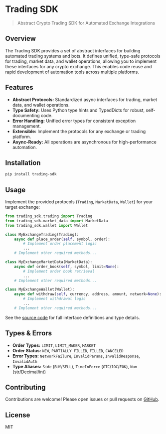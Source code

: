 # Trading SDK

> Abstract Crypto Trading SDK for Automated Exchange Integrations

## Overview

The Trading SDK provides a set of abstract interfaces for building automated trading systems and bots. It defines unified, type-safe protocols for trading, market data, and wallet operations, allowing you to implement these interfaces for any crypto exchange. This enables code reuse and rapid development of automation tools across multiple platforms.

## Features

- **Abstract Protocols:** Standardized async interfaces for trading, market data, and wallet operations.
- **Type Safety:** Uses Python type hints and TypedDicts for robust, self-documenting code.
- **Error Handling:** Unified error types for consistent exception management.
- **Extensible:** Implement the protocols for any exchange or trading platform.
- **Async-Ready:** All operations are asynchronous for high-performance automation.

## Installation

```bash
pip install trading-sdk
```

## Usage

Implement the provided protocols (`Trading`, `MarketData`, `Wallet`) for your target exchange:

```python
from trading_sdk.trading import Trading
from trading_sdk.market_data import MarketData
from trading_sdk.wallet import Wallet

class MyExchangeTrading(Trading):
    async def place_order(self, symbol, order):
        # Implement order placement logic
        ...
    # Implement other required methods...

class MyExchangeMarketData(MarketData):
    async def order_book(self, symbol, limit=None):
        # Implement order book retrieval
        ...
    # Implement other required methods...

class MyExchangeWallet(Wallet):
    async def withdraw(self, currency, address, amount, network=None):
        # Implement withdrawal logic
        ...
    # Implement other required methods...
```

See the [source code](src/trading_sdk/) for full interface definitions and type details.

## Types & Errors

- **Order Types:** `LIMIT`, `LIMIT_MAKER`, `MARKET`
- **Order Status:** `NEW`, `PARTIALLY_FILLED`, `FILLED`, `CANCELED`
- **Error Types:** `NetworkFailure`, `InvalidParams`, `InvalidResponse`, `InvalidAuth`
- **Type Aliases:** `Side` (`BUY`/`SELL`), `TimeInForce` (`GTC`/`IOC`/`FOK`), `Num` (str/Decimal/int)

## Contributing

Contributions are welcome! Please open issues or pull requests on [GitHub](https://github.com/tribulnation/sdk.git).

## License

MIT


